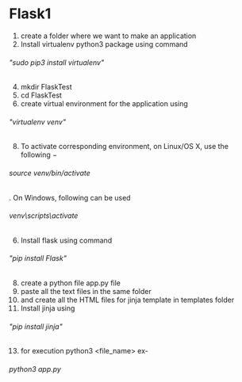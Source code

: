# Flask1
1. create a folder where we want to make an application
2. Install virtualenv python3 package using command 
###### "sudo pip3 install virtualenv"
4. mkdir FlaskTest
5. cd FlaskTest
6. create virtual environment for the application using 
###### "virtualenv venv"
8. To activate corresponding environment, on Linux/OS X, use the following −
###### source venv/bin/activate
. On Windows, following can be used
###### venv\scripts\activate
6. Install flask using command 
###### "pip install Flask"
8. create a python file app.py file
9. paste all the text files in the same folder
10. and create all the HTML files for jinja template in templates folder
11. Install jinja using 
###### "pip install jinja"
13. for execution 
python3 <file_name>
ex-
###### python3 app.py
